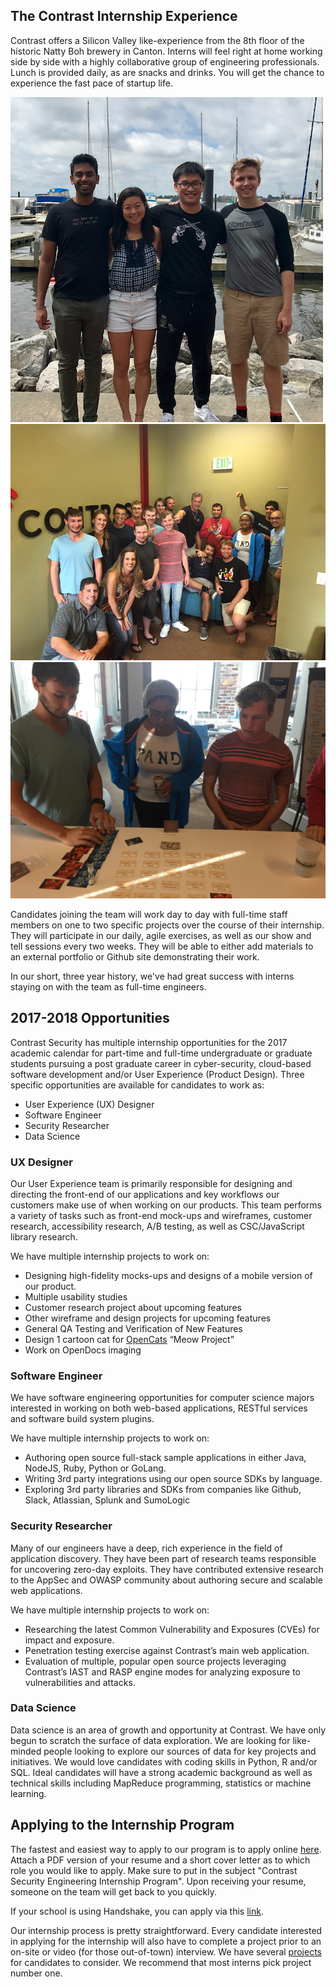 ## The Contrast Internship Experience
Contrast offers a Silicon Valley like-experience from the 8th floor of the historic Natty Boh brewery in Canton. Interns will feel right at home working side by side with a highly collaborative group of engineering professionals. Lunch is provided daily, as are snacks and drinks. You will get the chance to experience the fast pace of startup life.

<a href="2017Interns.png" title="We love to have fun as a team.">
<img src="2017Interns.png" alt="We love to have fun as a team.">
<a href="interns.jpg" title="We love to have fun as a team.">
<img src="interns.jpg" alt="We love to have fun as a team.">
</a>
</a>
<a href="interns6.jpg" title="We love to have fun as a team.">
<img src="interns6.jpg" alt="We love to have fun as a team.">
</a>


Candidates joining the team will work day to day with full-time staff members on one to two specific projects over the course of their internship. They will participate in our daily, agile exercises, as well as our show and tell sessions every two weeks. They will be able to either add materials to an external portfolio or Github site demonstrating their work. 

In our short, three year history, we've had great success with interns staying on with the team as full-time engineers.

## 2017-2018 Opportunities
Contrast Security has multiple internship opportunities for the 2017 academic calendar for part-time and full-time undergraduate or graduate students pursuing a post graduate career in cyber-security, cloud-based software development and/or User Experience (Product Design). Three specific opportunities are available for candidates to work as:

* User Experience (UX) Designer
* Software Engineer
* Security Researcher
* Data Science

### UX Designer
Our User Experience team is primarily responsible for designing and directing the front-end of our applications and key workflows our customers make use of when working on our products. This team performs a variety of tasks such as front-end mock-ups and wireframes, customer research, accessibility research, A/B testing, as well as CSC/JavaScript library research.

We have multiple internship projects to work on:

* Designing high-fidelity mocks-ups and designs of a mobile version of our product.
* Multiple usability studies
* Customer research project about upcoming features
* Other wireframe and design projects for upcoming features
* General QA Testing and Verification of New Features
* Design 1 cartoon cat for [OpenCats](http://contrast-security-oss.github.io/meow/index.html) “Meow Project”
* Work on OpenDocs imaging

### Software Engineer
We have software engineering opportunities for computer science majors interested in working on both web-based applications, RESTful services and software build system plugins.

We have multiple internship projects to work on:

* Authoring open source full-stack sample applications in either Java, NodeJS, Ruby, Python or GoLang.
* Writing 3rd party integrations using our open source SDKs by language.
* Exploring 3rd party libraries and SDKs from companies like Github, Slack, Atlassian, Splunk and SumoLogic

### Security Researcher
Many of our engineers have a deep, rich experience in the field of application discovery. They have been part of research teams responsible for uncovering zero-day exploits. They have contributed extensive research to the AppSec and OWASP community about authoring secure and scalable web applications. 

We have multiple internship projects to work on:

* Researching the latest Common Vulnerability and Exposures (CVEs) for impact and exposure.
* Penetration testing exercise against Contrast’s main web application.
* Evaluation of multiple, popular open source projects leveraging Contrast’s IAST and RASP engine modes for analyzing exposure to vulnerabilities and attacks.


### Data Science
Data science is an area of growth and opportunity at Contrast. We have only begun to scratch the surface of data exploration. We are looking for like-minded people looking to explore our sources of data for key projects and initiatives. We would love candidates with coding skills in Python, R and/or SQL. Ideal candidates will have a strong academic background as well as technical skills including MapReduce programming, statistics or machine learning.

## Applying to the Internship Program
The fastest and easiest way to apply to our program is to apply online [here](https://jobs.lever.co/contrastsecurity/a8e9c897-a645-4335-935a-520db33c21b0). Attach a PDF version of your resume and a short cover letter as to which role you would like to apply. Make sure to put in the subject "Contrast Security Engineering Internship Program". Upon receiving your resume, someone on the team will get back to you quickly. 

If your school is using Handshake, you can apply via this [link](https://app.joinhandshake.com/jobs/876217).


Our internship process is pretty straightforward. Every candidate interested in applying for the internship will also have to complete a project prior to an on-site or video (for those out-of-town) interview. We have several [projects](challenges.md) for candidates to consider. We recommend that most interns pick project number one.
